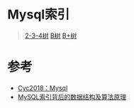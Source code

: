 # Mysql索引

> [2-3-4树](https://asea-cch.life/achrives/2-3-4-tree)
> [B树](https://asea-cch.life/achrives/btree)
> [B+树](https://asea-cch.life/achrives/b+tree)

# 参考
- [Cyc2018：Mysql](https://www.cyc2018.xyz/%E6%95%B0%E6%8D%AE%E5%BA%93/MySQL.html#%E4%B8%80%E3%80%81%E7%B4%A2%E5%BC%95)
- [MySQL索引背后的数据结构及算法原理](http://blog.codinglabs.org/articles/theory-of-mysql-index.html)